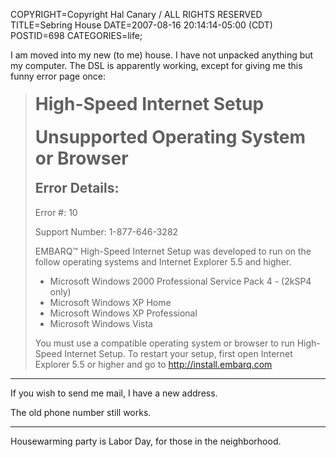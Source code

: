 COPYRIGHT=Copyright Hal Canary / ALL RIGHTS RESERVED
TITLE=Sebring House
DATE=2007-08-16 20:14:14-05:00 (CDT)
POSTID=698
CATEGORIES=life;

I am moved into my new (to me) house. I have not unpacked anything but my computer. The DSL is apparently working, except for giving me this funny error page once:

> <div style="font-size: 2em; font-weight: bold; margin: .67em 0;">High-Speed Internet Setup</div>
> 
> <div style="font-size: 2em; font-weight: bold; margin: .67em 0;">Unsupported Operating System or Browser</div>
> 
> <div style="font-size: 1.5em;  font-weight: bold;  margin: .83em 0;">Error Details:</div>
> 
> Error #: 10
> 
> Support Number: 1-877-646-3282
> 
> EMBARQ™ High-Speed Internet Setup was developed to run on the follow operating systems and Internet Explorer 5.5 and higher.
> 
> *   Microsoft Windows 2000 Professional Service Pack 4 - (2kSP4 only)
> *   Microsoft Windows XP Home
> *   Microsoft Windows XP Professional
> *   Microsoft Windows Vista
> 
> You must use a compatible operating system or browser to run High-Speed Internet Setup. To restart your setup, first open Internet Explorer 5.5 or higher and go to http://install.embarq.com

* * *

If you wish to send me mail, I have a new address.

The old phone number still works.

* * *

Housewarming party is Labor Day, for those in the neighborhood.
